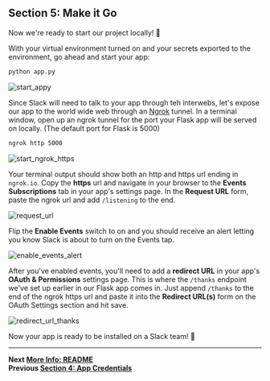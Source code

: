 ## Section 5: Make it Go

Now we're ready to start our project locally! :raised_hands:

With your virtual environment turned on and your secrets exported to the environment, go ahead and start your app:

```bash
python app.py
```

![start_appy](https://cloud.githubusercontent.com/assets/4828352/20549064/cad48f8c-b0dd-11e6-8a85-25bff2815d2e.png)

Since Slack will need to talk to your app through teh interwebs, let's expose our app to the world wide web through an [Ngrok](https://ngrok.com/) tunnel. In a terminal window, open up an ngrok tunnel for the port your Flask app will be served on locally. (The default port for Flask is 5000)

```bash
ngrok http 5000
```

![start_ngrok_https](https://cloud.githubusercontent.com/assets/4828352/20549065/ceb8f7b4-b0dd-11e6-8946-119e50518781.png)

Your terminal output should show both an http and https url ending in `ngrok.io`. Copy the **https** url and navigate in your browser to the **Events Subscriptions** tab in your app's settings page. In the **Request URL** form, paste the ngrok url and add `/listening` to the end.

![request_url](https://cloud.githubusercontent.com/assets/4828352/20549180/e7d1f808-b0de-11e6-9aba-d05c34c3c4b7.png)

Flip the **Enable Events** switch to on and you should receive an alert letting you know Slack is about to turn on the Events tap.

![enable_events_alert](https://cloud.githubusercontent.com/assets/4828352/20549185/f2e5f596-b0de-11e6-8d90-ce869b20ef8c.png)

After you've enabled events, you'll need to add a **redirect URL** in your app's **OAuth & Permissions** settings page. This is where the `/thanks` endpoint we've set up earlier in our Flask app comes in. Just append `/thanks` to the end of the ngrok https url and paste it into the **Redirect URL(s)** form on the OAuth Settings section and hit save.

![redirect_url_thanks](https://cloud.githubusercontent.com/assets/4828352/20549300/d5aa215e-b0df-11e6-9796-3cb6fb1da7b4.png)

Now your app is ready to be installed on a Slack team! :tada:

---
**Next [More Info: README](./../README.md)**  
**Previous [Section 4: App Credentials](./../docs/Section-4.md)**  
